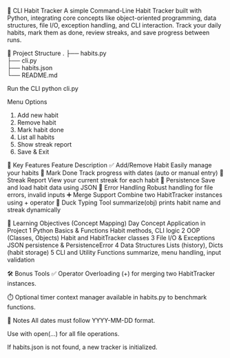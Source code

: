 🧠 CLI Habit Tracker
A simple Command-Line Habit Tracker built with Python, integrating core concepts like object-oriented programming, data structures, file I/O, exception handling, and CLI interaction. Track your daily habits, mark them as done, review streaks, and save progress between runs.

📁 Project Structure
.
├── habits.py        
├── cli.py             
├── habits.json       
└── README.md        


Run the CLI
python cli.py

Menu Options
1. Add new habit
2. Remove habit
3. Mark habit done
4. List all habits
5. Show streak report
6. Save & Exit

🧩 Key Features
Feature	Description
✅ Add/Remove Habit	Easily manage your habits
📅 Mark Done	Track progress with dates (auto or manual entry)
🔁 Streak Report	View your current streak for each habit
💾 Persistence	Save and load habit data using JSON
🔧 Error Handling	Robust handling for file errors, invalid inputs
➕ Merge Support	Combine two HabitTracker instances using + operator
🦆 Duck Typing Tool	summarize(obj) prints habit name and streak dynamically


🧠 Learning Objectives (Concept Mapping)
Day	Concept	Application in Project
1	Python Basics & Functions	Habit methods, CLI logic
2	OOP (Classes, Objects)	Habit and HabitTracker classes
3	File I/O & Exceptions	JSON persistence & PersistenceError
4	Data Structures	Lists (history), Dicts (habit storage)
5	CLI and Utility Functions	summarize, menu handling, input validation

🛠 Bonus Tools
✅ Operator Overloading (+) for merging two HabitTracker instances.

⏱️ Optional timer context manager available in habits.py to benchmark functions.

📌 Notes
All dates must follow YYYY-MM-DD format.

Use with open(...) for all file operations.

If habits.json is not found, a new tracker is initialized.










